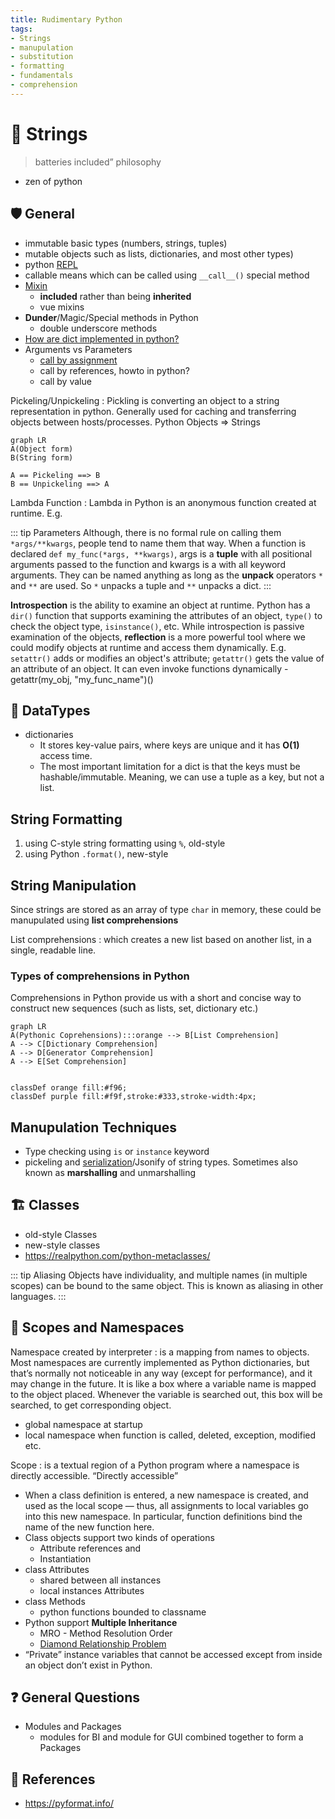 ```yaml
---
title: Rudimentary Python
tags:
- Strings
- manupulation
- substitution
- formatting
- fundamentals
- comprehension
---
```


# :prayer_beads: Strings

<TagLinks />

> batteries included” philosophy

* zen of python

## :shield: General

* immutable basic types (numbers, strings, tuples)
* mutable objects such as lists, dictionaries, and most other types)
* python [REPL](https://en.wikipedia.org/wiki/Read%E2%80%93eval%E2%80%93print_loop)
* callable means which can be called using `__call__()` special method
* [Mixin](https://en.wikipedia.org/wiki/Mixin)
  * **included** rather than being **inherited**
  * vue mixins
* **Dunder**/Magic/Special methods in Python
  * double underscore methods
* [How are dict implemented in python?](http://effbot.org/pyfaq/how-are-dictionaries-implemented.htm)
* Arguments vs Parameters
  * [call by assignment](https://docs.python.org/3/faq/programming.html#how-do-i-write-a-function-with-output-parameters-call-by-reference)
  * call by references, howto in python?
  * call by value

Pickeling/Unpickeling
: Pickling is converting an object to a string representation in python. Generally used for caching and transferring objects between hosts/processes. Python Objects => Strings

```mermaid
graph LR
A(Object form)
B(String form)

A == Pickeling ==> B
B == Unpickeling ==> A
```

Lambda Function
: Lambda in Python is an anonymous function created at runtime. E.g.

::: tip Parameters
Although, there is no formal rule on calling them `*args/**kwargs`,
people tend to name them that way. When a function is declared `def my_func(*args, **kwargs)`,
args is a **tuple** with all positional arguments passed to the function and kwargs is a
with all keyword arguments. They can be named anything as long as the **unpack** operators `*` and `**` are used.
So `*` unpacks a tuple and `**` unpacks a dict.
:::

**Introspection** is the ability to examine an object at runtime. Python has a `dir()` function that supports examining the attributes of an object, `type()` to check the object type, `isinstance()`, etc.
While introspection is passive examination of the objects, **reflection** is a more powerful tool where we could modify objects at runtime and access them dynamically. E.g.
`setattr()` adds or modifies an object's attribute;
`getattr()` gets the value of an attribute of an object.
It can even invoke functions dynamically - getattr(my_obj, "my_func_name")()


## :flags: DataTypes

* dictionaries
  * It stores key-value pairs, where keys are unique and it has **O(1)** access time.
  * The most important limitation for a dict is that the keys must be hashable/immutable. Meaning, we can use a tuple as a key, but not a list.

## String Formatting

1. using C-style string formatting using `%`, old-style
2. using Python `.format()`, new-style

## String Manipulation

Since strings are stored as an array of type `char` in memory, these could be manupulated using **list comprehensions**

List comprehensions
: which creates a new list based on another list, in a single, readable line.

### Types of comprehensions in Python

Comprehensions in Python provide us with a short and concise way to construct new sequences (such as lists, set, dictionary etc.)

```mermaid
graph LR
A(Pythonic Coprehensions):::orange --> B[List Comprehension]
A --> C[Dictionary Comprehension]
A --> D[Generator Comprehension]
A --> E[Set Comprehension]


classDef orange fill:#f96;
classDef purple fill:#f9f,stroke:#333,stroke-width:4px;
```

## Manupulation Techniques

* Type checking using `is` or `instance` keyword
* pickeling and [serialization]/Jsonify of string types. Sometimes also known as **marshalling** and unmarshalling

## :building_construction: Classes

* old-style Classes
* new-style classes
* https://realpython.com/python-metaclasses/

::: tip Aliasing
Objects have individuality, and multiple names (in multiple scopes) can be bound
to the same object. This is known as aliasing in other languages.
:::

## :department_store: Scopes and Namespaces

Namespace created by interpreter
: is a mapping from names to objects. Most namespaces are currently implemented as Python dictionaries, but that’s normally not noticeable in any way (except for performance), and it may change in the future. It is like a box where a variable name is mapped to the object placed. Whenever the variable is searched out, this box will be searched, to get corresponding object.

* global namespace at startup
* local namespace when function is called, deleted, exception, modified etc.

Scope
: is a textual region of a Python program where a namespace is directly accessible. “Directly accessible”

* When a class definition is entered, a new namespace is created, and used as the local scope — thus, all assignments to local variables go into this new namespace. In particular, function definitions bind the name of the new function here.
* Class objects support two kinds of operations
  * Attribute references and
  * Instantiation
* class Attributes
  * shared between all instances
  * local instances Attributes
* class Methods
  * python functions bounded to classname
* Python support **Multiple Inheritance**
  * MRO - Method Resolution Order
  * [Diamond Relationship Problem](https://en.wikipedia.org/wiki/Multiple_inheritance#The_diamond_problem)
* “Private” instance variables that cannot be accessed except from inside an object don’t exist in Python.

## :question: General Questions

* Modules and Packages
  * modules for BI and module for GUI combined together to form a Packages

## :paperclip: References

* https://pyformat.info/


[serialization]: https://en.wikipedia.org/wiki/Serialization



